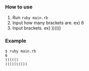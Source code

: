 ### How to use

1. Run `ruby main.rb`
2. Input how many brackets are. ex) 6
3. Input brackets. ex) ))((()

### Example

```
$ ruby main.rb
6
))((()
(())((()))
```